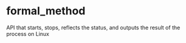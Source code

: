 # formal_method
API that starts, stops, reflects the status, and outputs the result of the process on Linux

